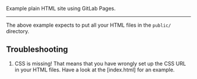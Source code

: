 Example plain HTML site using GitLab Pages.

---

The above example expects to put all your HTML files in the `public/` directory.

## Troubleshooting

1. CSS is missing! That means that you have wrongly set up the CSS URL in your
   HTML files. Have a look at the [index.html] for an example.
